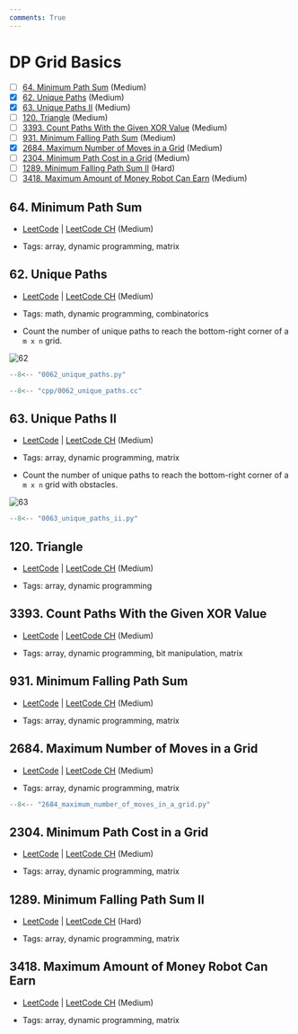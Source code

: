 ```yaml
---
comments: True
---
```


# DP Grid Basics

- [ ] [64. Minimum Path Sum](https://leetcode.cn/problems/minimum-path-sum/) (Medium)
- [x] [62. Unique Paths](https://leetcode.cn/problems/unique-paths/) (Medium)
- [x] [63. Unique Paths II](https://leetcode.cn/problems/unique-paths-ii/) (Medium)
- [ ] [120. Triangle](https://leetcode.cn/problems/triangle/) (Medium)
- [ ] [3393. Count Paths With the Given XOR Value](https://leetcode.cn/problems/count-paths-with-the-given-xor-value/) (Medium)
- [ ] [931. Minimum Falling Path Sum](https://leetcode.cn/problems/minimum-falling-path-sum/) (Medium)
- [x] [2684. Maximum Number of Moves in a Grid](https://leetcode.cn/problems/maximum-number-of-moves-in-a-grid/) (Medium)
- [ ] [2304. Minimum Path Cost in a Grid](https://leetcode.cn/problems/minimum-path-cost-in-a-grid/) (Medium)
- [ ] [1289. Minimum Falling Path Sum II](https://leetcode.cn/problems/minimum-falling-path-sum-ii/) (Hard)
- [ ] [3418. Maximum Amount of Money Robot Can Earn](https://leetcode.cn/problems/maximum-amount-of-money-robot-can-earn/) (Medium)

## 64. Minimum Path Sum

-   [LeetCode](https://leetcode.com/problems/minimum-path-sum/) | [LeetCode CH](https://leetcode.cn/problems/minimum-path-sum/) (Medium)

-   Tags: array, dynamic programming, matrix

## 62. Unique Paths

-   [LeetCode](https://leetcode.com/problems/unique-paths/) | [LeetCode CH](https://leetcode.cn/problems/unique-paths/) (Medium)

-   Tags: math, dynamic programming, combinatorics
-   Count the number of unique paths to reach the bottom-right corner of a `m x n` grid.

![62](https://assets.leetcode.com/uploads/2018/10/22/robot_maze.png)

```python title="62. Unique Paths - Python Solution"
--8<-- "0062_unique_paths.py"
```

```cpp title="62. Unique Paths - C++ Solution"
--8<-- "cpp/0062_unique_paths.cc"
```

## 63. Unique Paths II

-   [LeetCode](https://leetcode.com/problems/unique-paths-ii/) | [LeetCode CH](https://leetcode.cn/problems/unique-paths-ii/) (Medium)

-   Tags: array, dynamic programming, matrix
-   Count the number of unique paths to reach the bottom-right corner of a `m x n` grid with obstacles.

![63](https://assets.leetcode.com/uploads/2020/11/04/robot1.jpg)

```python title="63. Unique Paths II - Python Solution"
--8<-- "0063_unique_paths_ii.py"
```

## 120. Triangle

-   [LeetCode](https://leetcode.com/problems/triangle/) | [LeetCode CH](https://leetcode.cn/problems/triangle/) (Medium)

-   Tags: array, dynamic programming

## 3393. Count Paths With the Given XOR Value

-   [LeetCode](https://leetcode.com/problems/count-paths-with-the-given-xor-value/) | [LeetCode CH](https://leetcode.cn/problems/count-paths-with-the-given-xor-value/) (Medium)

-   Tags: array, dynamic programming, bit manipulation, matrix

## 931. Minimum Falling Path Sum

-   [LeetCode](https://leetcode.com/problems/minimum-falling-path-sum/) | [LeetCode CH](https://leetcode.cn/problems/minimum-falling-path-sum/) (Medium)

-   Tags: array, dynamic programming, matrix

## 2684. Maximum Number of Moves in a Grid

-   [LeetCode](https://leetcode.com/problems/maximum-number-of-moves-in-a-grid/) | [LeetCode CH](https://leetcode.cn/problems/maximum-number-of-moves-in-a-grid/) (Medium)

-   Tags: array, dynamic programming, matrix

```python title="2684. Maximum Number of Moves in a Grid - Python Solution"
--8<-- "2684_maximum_number_of_moves_in_a_grid.py"
```

## 2304. Minimum Path Cost in a Grid

-   [LeetCode](https://leetcode.com/problems/minimum-path-cost-in-a-grid/) | [LeetCode CH](https://leetcode.cn/problems/minimum-path-cost-in-a-grid/) (Medium)

-   Tags: array, dynamic programming, matrix

## 1289. Minimum Falling Path Sum II

-   [LeetCode](https://leetcode.com/problems/minimum-falling-path-sum-ii/) | [LeetCode CH](https://leetcode.cn/problems/minimum-falling-path-sum-ii/) (Hard)

-   Tags: array, dynamic programming, matrix

## 3418. Maximum Amount of Money Robot Can Earn

-   [LeetCode](https://leetcode.com/problems/maximum-amount-of-money-robot-can-earn/) | [LeetCode CH](https://leetcode.cn/problems/maximum-amount-of-money-robot-can-earn/) (Medium)

-   Tags: array, dynamic programming, matrix

